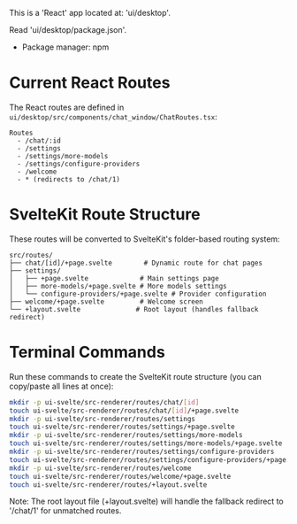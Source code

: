 This is a 'React' app located at: 'ui/desktop'. 

Read 'ui/desktop/package.json'.
- Package manager: npm

# Current React Routes
The React routes are defined in `ui/desktop/src/components/chat_window/ChatRoutes.tsx`:
```
Routes
  - /chat/:id
  - /settings
  - /settings/more-models
  - /settings/configure-providers
  - /welcome
  - * (redirects to /chat/1)
```

# SvelteKit Route Structure
These routes will be converted to SvelteKit's folder-based routing system:
```
src/routes/
├── chat/[id]/+page.svelte        # Dynamic route for chat pages
├── settings/
│   ├── +page.svelte             # Main settings page
│   ├── more-models/+page.svelte # More models settings
│   └── configure-providers/+page.svelte # Provider configuration
├── welcome/+page.svelte         # Welcome screen
└── +layout.svelte              # Root layout (handles fallback redirect)
```

# Terminal Commands
Run these commands to create the SvelteKit route structure (you can copy/paste all lines at once):

```bash
mkdir -p ui-svelte/src-renderer/routes/chat/[id]
touch ui-svelte/src-renderer/routes/chat/[id]/+page.svelte
mkdir -p ui-svelte/src-renderer/routes/settings
touch ui-svelte/src-renderer/routes/settings/+page.svelte
mkdir -p ui-svelte/src-renderer/routes/settings/more-models
touch ui-svelte/src-renderer/routes/settings/more-models/+page.svelte
mkdir -p ui-svelte/src-renderer/routes/settings/configure-providers
touch ui-svelte/src-renderer/routes/settings/configure-providers/+page.svelte
mkdir -p ui-svelte/src-renderer/routes/welcome
touch ui-svelte/src-renderer/routes/welcome/+page.svelte
touch ui-svelte/src-renderer/routes/+layout.svelte
```

Note: The root layout file (+layout.svelte) will handle the fallback redirect to '/chat/1' for unmatched routes.

